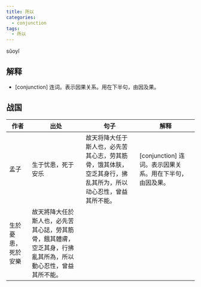 ```yaml
---
title: 所以
categories:
  - conjunction
tags:
  - 所以
---
```


sǔoyǐ
<!-- more -->

## 解释
* [conjunction] 连词。表示因果关系。用在下半句，由因及果。
## 战国

作者|出处|句子|解释
---|---|---|---
孟子|生于忧患，死于安乐|故天将降大任于斯人也，必先苦其心志，劳其筋骨，饿其体肤，空乏其身行，拂乱其所为，所以动心忍性，曾益其所不能。| [conjunction] 连词。表示因果关系。用在下半句，由因及果。
 |生於憂患，死於安樂|故天將降大任於斯人也，必先苦其心誌，勞其筋骨，餓其體膚，空乏其身，行拂亂其所為，所以動心忍性，曾益其所不能。|
